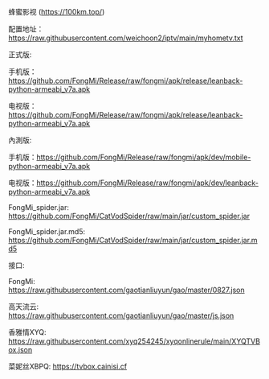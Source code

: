 蜂蜜影视 (https://100km.top/)

配置地址：https://raw.githubusercontent.com/weichoon2/iptv/main/myhometv.txt

正式版:

手机版：https://github.com/FongMi/Release/raw/fongmi/apk/release/leanback-python-armeabi_v7a.apk

电视版：https://github.com/FongMi/Release/raw/fongmi/apk/release/leanback-python-armeabi_v7a.apk

內測版:

手机版：https://github.com/FongMi/Release/raw/fongmi/apk/dev/mobile-python-armeabi_v7a.apk

电视版：https://github.com/FongMi/Release/raw/fongmi/apk/dev/leanback-python-armeabi_v7a.apk

FongMi_spider.jar: https://github.com/FongMi/CatVodSpider/raw/main/jar/custom_spider.jar

FongMi_spider.jar.md5: https://github.com/FongMi/CatVodSpider/raw/main/jar/custom_spider.jar.md5

接口:

FongMi: https://raw.githubusercontent.com/gaotianliuyun/gao/master/0827.json

高天流云: https://raw.githubusercontent.com/gaotianliuyun/gao/master/js.json

香雅情XYQ: https://raw.githubusercontent.com/xyq254245/xyqonlinerule/main/XYQTVBox.json

菜妮丝XBPQ: https://tvbox.cainisi.cf
